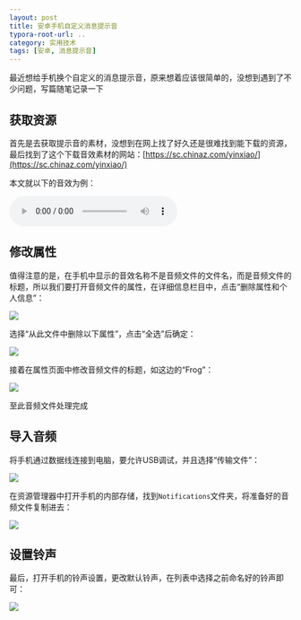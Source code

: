 ```yaml
---
layout: post
title: 安卓手机自定义消息提示音
typora-root-url: ..
category: 实用技术
tags: [安卓, 消息提示音]
---
```


最近想给手机换个自定义的消息提示音，原来想着应该很简单的，没想到遇到了不少问题，写篇随笔记录一下

## 获取资源

首先是去获取提示音的素材，没想到在网上找了好久还是很难找到能下载的资源，最后找到了这个下载音效素材的网站：[https://sc.chinaz.com/yinxiao/](https://sc.chinaz.com/yinxiao/)

本文就以下的音效为例：

<audio controls="controls">
    <source src="/assets/audio/d6c3baf78f5ea2b428a9707d4f339a64.mp3" type="audio/mp3" />
    Your browser does not support this audio format.
</audio>

## 修改属性

值得注意的是，在手机中显示的音效名称不是音频文件的文件名，而是音频文件的标题，所以我们要打开音频文件的属性，在详细信息栏目中，点击“删除属性和个人信息”：

![](/assets/img/posts/b710e2f8b4bca0fa3df63b2ad9c0910d.png)

选择“从此文件中删除以下属性”，点击“全选”后确定：

![](/assets/img/posts/b29072ba585e4931156770f5dcf3b6bb.png)

接着在属性页面中修改音频文件的标题，如这边的“Frog”：

![](/assets/img/posts/1a59d29ef8572f88c8efb482eae9ff9d.png)

至此音频文件处理完成

## 导入音频

将手机通过数据线连接到电脑，要允许USB调试，并且选择“传输文件”：

![](/assets/img/posts/77981c310366385e4ec72a438d1d8d4e.jpg)

在资源管理器中打开手机的内部存储，找到`Notifications`文件夹，将准备好的音频文件复制进去：

![](/assets/img/posts/d94fe6b19232c183976e5ff2885fbc76.png)

## 设置铃声

最后，打开手机的铃声设置，更改默认铃声，在列表中选择之前命名好的铃声即可：

![](/assets/img/posts/c1a4cabe90f8fb604f8bfb48ea866670.jpg)
